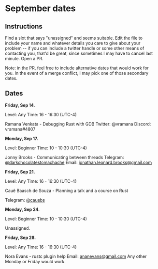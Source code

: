 # September dates

## Instructions

Find a slot that says "unassigned" and seems suitable. Edit the file
to include your name and whatever details you care to give about your
problem -- if you can include a twitter handle or some other means of
contacting you, that'd be great, since sometimes I may have to cancel
last minute. Open a PR.

Note: in the PR, feel free to include alternative dates that would
work for you. In the event of a merge conflict, I may pick one of
those secondary dates.

## Dates

**Friday, Sep 14.**

Level: Any
Time: 16 - 16:30 (UTC-4)

Ramana Venkata - Debugging Rust with GDB
Twitter: @vramana
Discord: vramana#4807


**Monday, Sep 17.**

Level: Beginner
Time: 10 - 10:30 (UTC-4)

Jonny Brooks - Communicating between threads
Telegram: [@darkchocolatestomachache](https://t.me/darkchocolatestomachache)
Email: jonathan.leonard.brooks@gmail.com

**Friday, Sep 21.**

Level: Any
Time: 16 - 16:30 (UTC-4)

Cauê Baasch de Souza - Planning a talk and a course on Rust

Telegram: [@cauebs](https://t.me/cauebs)

**Monday, Sep 24.**

Level: Beginner
Time: 10 - 10:30 (UTC-4)

Unassigned.

**Friday, Sep 28.**

Level: Any
Time: 16 - 16:30 (UTC-4)

Nora Evans - rustc plugin help
Email: ananevans@gmail.com 
Any other Monday or Friday would work.






